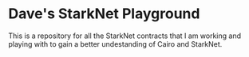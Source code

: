 # Dave's StarkNet Playground
This is a repository for all the StarkNet contracts that I am working and playing with to gain a better undestanding of Cairo and StarkNet.
